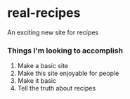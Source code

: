 # real-recipes
An exciting new site for recipes
### Things I'm looking to accomplish
1. Make a basic site
2. Make this site enjoyable for people
3. Make it basic
4. Tell the truth about recipes